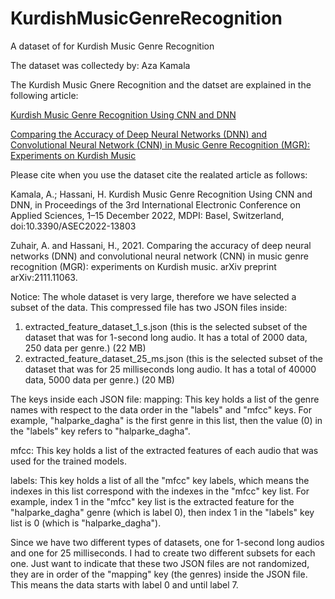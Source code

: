 # KurdishMusicGenreRecognition
A dataset of for Kurdish Music Genre Recognition

The dataset was collectedy by: Aza Kamala

The Kurdish Music Gnere Recognition and the datset are explained in the following article:

[Kurdish Music Genre Recognition Using CNN and DNN](https://sciforum.net/paper/view/13803)

[Comparing the Accuracy of Deep Neural Networks (DNN) and Convolutional Neural Network (CNN) in Music Genre Recognition (MGR): Experiments on Kurdish Music](https://arxiv.org/abs/2111.11063)

Please cite when you use the dataset cite the realated article as follows:

Kamala, A.; Hassani, H. Kurdish Music Genre Recognition Using CNN and DNN, in Proceedings of the 3rd International Electronic Conference on Applied Sciences, 1–15 December 2022, MDPI: Basel, Switzerland, doi:10.3390/ASEC2022-13803

Zuhair, A. and Hassani, H., 2021. Comparing the accuracy of deep neural networks (DNN) and convolutional neural network (CNN) in music genre recognition (MGR): experiments on Kurdish music. arXiv preprint arXiv:2111.11063.

Notice: The whole dataset is very large, therefore we have selected a subset of the data.
This compressed file has two JSON files inside:
1. extracted_feature_dataset_1_s.json (this is the selected subset of the dataset that was for 1-second long audio. It has a total of 2000 data, 250 data per genre.) (22 MB)
2. extracted_feature_dataset_25_ms.json (this is the selected subset of the dataset that was for 25 milliseconds long audio. It has a total of 40000 data, 5000 data per genre.) (20 MB)

The keys inside each JSON file:
mapping: This key holds a list of the genre names with respect to the data order in the "labels" and "mfcc" keys. For example, "halparke_dagha" is the first genre in this list, then the value (0) in the "labels" key refers to "halparke_dagha".

mfcc: This key holds a list of the extracted features of each audio that was used for the trained models.

labels: This key holds a list of all the "mfcc" key labels, which means the indexes in this list correspond with the indexes in the "mfcc" key list. For example, index 1 in the "mfcc" key list is the extracted feature for the "halparke_dagha" genre (which is label 0), then index 1 in the "labels" key list is 0 (which is "halparke_dagha").

Since we have two different types of datasets, one for 1-second long audios and one for 25 milliseconds. I had to create two different subsets for each one. Just want to indicate that these two JSON files are not randomized, they are in order of the "mapping" key (the genres) inside the JSON file. This means the data starts with label 0 and until label 7.
